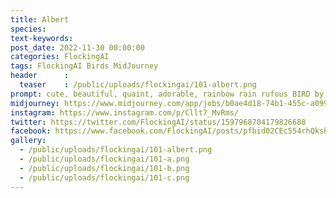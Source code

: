 ```yaml
---
title: Albert
species: 
text-keywords: 
post_date: 2022-11-30 00:00:00
categories: FlockingAI
tags: FlockingAI Birds MidJourney 
header      :
  teaser    : /public/uploads/flockingai/101-albert.png
prompt: cute, beautiful, quaint, adorable, rainbow rain rufous BIRD by Ross tran and Michael Whelan
midjourney: https://www.midjourney.com/app/jobs/b0ae4d18-74b1-455c-a099-db3c46cc25f0
instagram: https://www.instagram.com/p/Cllt7_MvRms/
twitter: https://twitter.com/FlockingAI/status/1597968704179826688
facebook: https://www.facebook.com/FlockingAI/posts/pfbid02CEc554rhQksb9SGWfN1Dqj5Nyi5BoU1XqswxEymfLBEm31GeeEkxhk74LqNuym4xl
gallery: 
  - /public/uploads/flockingai/101-albert.png
  - /public/uploads/flockingai/101-a.png
  - /public/uploads/flockingai/101-b.png
  - /public/uploads/flockingai/101-c.png
---
```

